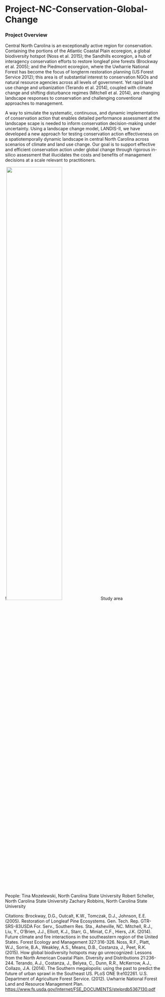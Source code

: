 # Project-NC-Conservation-Global-Change

### Project Overview
Central North Carolina is an exceptionally active region for conservation. Containing the portions of the Atlantic Coastal Plain ecoregion, a global biodiversity hotspot (Noss et al. 2015); the Sandhills ecoregion, a hub of interagency conservation efforts to restore longleaf pine forests (Brockway et al. 2005); and the Piedmont ecoregion, where the Uwharrie National Forest has become the focus of longterm restoration planning (US Forest Service 2012); this area is of substantial interest to conservation NGOs and natural resource agencies across all levels of government. Yet rapid land use change and urbanization (Terando et al. 2014), coupled with climate change and shifting disturbance regimes (Mitchell et al. 2014), are changing landscape responses to conservation and challenging conventional approaches to management. 

A way to simulate the systematic, continuous, and dynamic implementation of conservation action that enables detailed performance assessment at the landscape scape is needed to inform conservation decision-making under uncertainty. Using a landscape change model, LANDIS-II, we have developed a new approach for testing conservation action effectiveness on a spatiotemporally dynamic landscape in central North Carolina across scenarios of climate and land use change. Our goal is to support effective and efficient conservation action under global change through rigorous in-silico assessment that illucidates the costs and benefits of management decisions at a scale relevant to practitioners.

!<img src="./images/Sapssa.jpeg" width="60%" />
Study area

People:
Tina Mozelewski, North Carolina State University
Robert Scheller, North Carolina State University
Zachary Robbins, North Carolina State University

Citations:
Brockway, D.G., Outcalt, K.W., Tomczak, D.J., Johnson, E.E. (2005). Restoration of Longleaf Pine Ecosystems. Gen. Tech. Rep. GTR-SRS-83USDA For. Serv., Southern Res. Sta., Asheville, NC.
Mitchell, R.J., Liu, Y., O’Brien, J.J., Elliott, K.J., Starr, G., Miniat, C.F., Hiers, J.K. (2014). Future climate and fire interactions in the southeastern region of the United States. Forest Ecology and Management 327:316-326.
Noss, R.F., Platt, W.J., Sorrie, B.A., Weakley, A.S., Means, D.B., Costanza, J., Peet, R.K. (2015). How global biodiversity hotspots may go unrecognized: Lessons from the North American Coastal Plain. Diversity and Distributions 21:236-244.
Terando, A.J., Costanza, J., Belyea, C., Dunn, R.R., McKerrow, A.J., Collazo, J.A. (2014). The Southern megalopolis: using the past to predict the future of urban sprawl in the Southeast US. PLoS ONE 9:e102261.
U.S. Department of Agriculture Forest Service. (2012). Uwharrie National Forest Land and Resource Management Plan. https://www.fs.usda.gov/Internet/FSE_DOCUMENTS/stelprdb5367130.pdf
